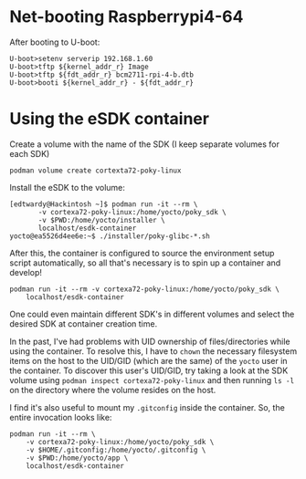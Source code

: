 # Net-booting Raspberrypi4-64

After booting to U-boot:

```
U-boot>setenv serverip 192.168.1.60
U-boot>tftp ${kernel_addr_r} Image
U-boot>tftp ${fdt_addr_r} bcm2711-rpi-4-b.dtb
U-boot>booti ${kernel_addr_r} - ${fdt_addr_r}
```

# Using the eSDK container

Create a volume with the name of the SDK (I keep separate volumes for each SDK)

```
podman volume create cortexta72-poky-linux
```

Install the eSDK to the volume:

```
[edtwardy@Hackintosh ~]$ podman run -it --rm \
       -v cortexa72-poky-linux:/home/yocto/poky_sdk \
       -v $PWD:/home/yocto/installer \
       localhost/esdk-container
yocto@ea5526d4ee6e:~$ ./installer/poky-glibc-*.sh
```

After this, the container is configured to source the environment setup script
automatically, so all that's necessary is to spin up a container and develop!

```
podman run -it --rm -v cortexa72-poky-linux:/home/yocto/poky_sdk \
    localhost/esdk-container
```

One could even maintain different SDK's in different volumes and select the
desired SDK at container creation time.

In the past, I've had problems with UID ownership of files/directories while
using the container. To resolve this, I have to `chown` the necessary
filesystem items on the host to the UID/GID (which are the same) of the `yocto`
user in the container. To discover this user's UID/GID, try taking a look at
the SDK volume using `podman inspect cortexa72-poky-linux` and then running
`ls -l` on the directory where the volume resides on the host.

I find it's also useful to mount my `.gitconfig` inside the container. So, the
entire invocation looks like:

```
podman run -it --rm \
    -v cortexa72-poky-linux:/home/yocto/poky_sdk \
    -v $HOME/.gitconfig:/home/yocto/.gitconfig \
    -v $PWD:/home/yocto/app \
    localhost/esdk-container
```
